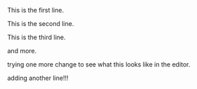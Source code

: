 This is the first line. 

This is the second line.

This is the third line.

and more.

trying one more change to see what this looks like in the editor.

adding another line!!!
